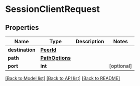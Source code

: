 # SessionClientRequest

## Properties
Name | Type | Description | Notes
------------ | ------------- | ------------- | -------------
**destination** | [**PeerId**](PeerId.md) |  | 
**path** | [**PathOptions**](PathOptions.md) |  | 
**port** | **int** |  | [optional] 

[[Back to Model list]](../README.md#documentation-for-models) [[Back to API list]](../README.md#documentation-for-api-endpoints) [[Back to README]](../README.md)

